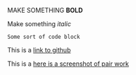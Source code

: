 MAKE SOMETHING **BOLD**

Make something *italic*

`Some sort of code block`

This is a [link to github](https://github.com/)

This is a [here is a screenshot of pair work](/ss.png)


